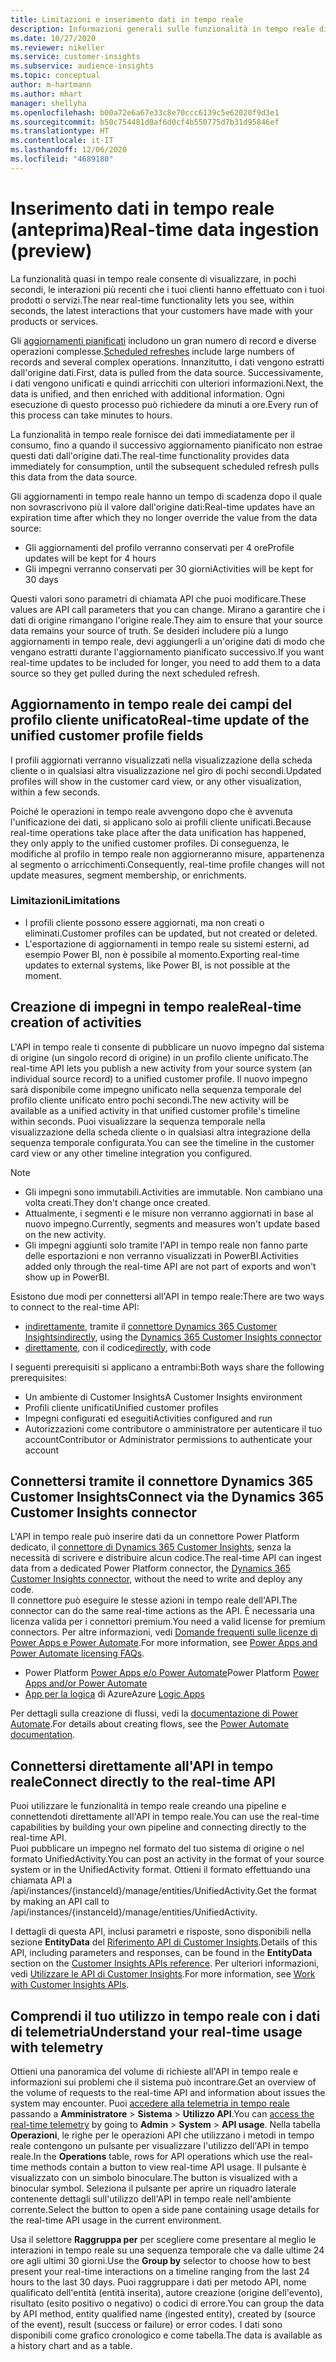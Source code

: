 ```yaml
---
title: Limitazioni e inserimento dati in tempo reale
description: Informazioni generali sulle funzionalità in tempo reale di Audience Insights.
ms.date: 10/27/2020
ms.reviewer: nikeller
ms.service: customer-insights
ms.subservice: audience-insights
ms.topic: conceptual
author: m-hartmann
ms.author: mhart
manager: shellyha
ms.openlocfilehash: b00a72e6a67e33c8e70ccc6139c5e62020f9d3e1
ms.sourcegitcommit: b50c754481d0af6d0cf4b550775d7b31d95846ef
ms.translationtype: HT
ms.contentlocale: it-IT
ms.lasthandoff: 12/06/2020
ms.locfileid: "4689180"
---
```

# <a name="real-time-data-ingestion-preview"></a><span data-ttu-id="b86b9-103">Inserimento dati in tempo reale (anteprima)</span><span class="sxs-lookup"><span data-stu-id="b86b9-103">Real-time data ingestion (preview)</span></span>

<span data-ttu-id="b86b9-104">La funzionalità quasi in tempo reale consente di visualizzare, in pochi secondi, le interazioni più recenti che i tuoi clienti hanno effettuato con i tuoi prodotti o servizi.</span><span class="sxs-lookup"><span data-stu-id="b86b9-104">The near real-time functionality lets you see, within seconds, the latest interactions that your customers have made with your products or services.</span></span>

<span data-ttu-id="b86b9-105">Gli [aggiornamenti pianificati](system.md#schedule-tab) includono un gran numero di record e diverse operazioni complesse.</span><span class="sxs-lookup"><span data-stu-id="b86b9-105">[Scheduled refreshes](system.md#schedule-tab) include large numbers of records and several complex operations.</span></span> <span data-ttu-id="b86b9-106">Innanzitutto, i dati vengono estratti dall'origine dati.</span><span class="sxs-lookup"><span data-stu-id="b86b9-106">First, data is pulled from the data source.</span></span> <span data-ttu-id="b86b9-107">Successivamente, i dati vengono unificati e quindi arricchiti con ulteriori informazioni.</span><span class="sxs-lookup"><span data-stu-id="b86b9-107">Next, the data is unified, and then enriched with additional information.</span></span> <span data-ttu-id="b86b9-108">Ogni esecuzione di questo processo può richiedere da minuti a ore.</span><span class="sxs-lookup"><span data-stu-id="b86b9-108">Every run of this process can take minutes to hours.</span></span>

<span data-ttu-id="b86b9-109">La funzionalità in tempo reale fornisce dei dati immediatamente per il consumo, fino a quando il successivo aggiornamento pianificato non estrae questi dati dall'origine dati.</span><span class="sxs-lookup"><span data-stu-id="b86b9-109">The real-time functionality provides data immediately for consumption, until the subsequent scheduled refresh pulls this data from the data source.</span></span>

<span data-ttu-id="b86b9-110">Gli aggiornamenti in tempo reale hanno un tempo di scadenza dopo il quale non sovrascrivono più il valore dall'origine dati:</span><span class="sxs-lookup"><span data-stu-id="b86b9-110">Real-time updates have an expiration time after which they no longer override the value from the data source:</span></span>

- <span data-ttu-id="b86b9-111">Gli aggiornamenti del profilo verranno conservati per 4 ore</span><span class="sxs-lookup"><span data-stu-id="b86b9-111">Profile updates will be kept for 4 hours</span></span>
- <span data-ttu-id="b86b9-112">Gli impegni verranno conservati per 30 giorni</span><span class="sxs-lookup"><span data-stu-id="b86b9-112">Activities will be kept for 30 days</span></span>

<span data-ttu-id="b86b9-113">Questi valori sono parametri di chiamata API che puoi modificare.</span><span class="sxs-lookup"><span data-stu-id="b86b9-113">These values are API call parameters that you can change.</span></span> <span data-ttu-id="b86b9-114">Mirano a garantire che i dati di origine rimangano l'origine reale.</span><span class="sxs-lookup"><span data-stu-id="b86b9-114">They aim to ensure that your source data remains your source of truth.</span></span> <span data-ttu-id="b86b9-115">Se desideri includere più a lungo aggiornamenti in tempo reale, devi aggiungerli a un'origine dati di modo che vengano estratti durante l'aggiornamento pianificato successivo.</span><span class="sxs-lookup"><span data-stu-id="b86b9-115">If you want real-time updates to be included for longer, you need to add them to a data source so they get pulled during the next scheduled refresh.</span></span>

## <a name="real-time-update-of-the-unified-customer-profile-fields"></a><span data-ttu-id="b86b9-116">Aggiornamento in tempo reale dei campi del profilo cliente unificato</span><span class="sxs-lookup"><span data-stu-id="b86b9-116">Real-time update of the unified customer profile fields</span></span>

<span data-ttu-id="b86b9-117">I profili aggiornati verranno visualizzati nella visualizzazione della scheda cliente o in qualsiasi altra visualizzazione nel giro di pochi secondi.</span><span class="sxs-lookup"><span data-stu-id="b86b9-117">Updated profiles will show in the customer card view, or any other visualization, within a few seconds.</span></span>

<span data-ttu-id="b86b9-118">Poiché le operazioni in tempo reale avvengono dopo che è avvenuta l'unificazione dei dati, si applicano solo ai profili cliente unificati.</span><span class="sxs-lookup"><span data-stu-id="b86b9-118">Because real-time operations take place after the data unification has happened, they only apply to the unified customer profiles.</span></span> <span data-ttu-id="b86b9-119">Di conseguenza, le modifiche al profilo in tempo reale non aggiorneranno misure, appartenenza al segmento o arricchimenti.</span><span class="sxs-lookup"><span data-stu-id="b86b9-119">Consequently, real-time profile changes will not update measures, segment membership, or enrichments.</span></span>

### <a name="limitations"></a><span data-ttu-id="b86b9-120">Limitazioni</span><span class="sxs-lookup"><span data-stu-id="b86b9-120">Limitations</span></span>

- <span data-ttu-id="b86b9-121">I profili cliente possono essere aggiornati, ma non creati o eliminati.</span><span class="sxs-lookup"><span data-stu-id="b86b9-121">Customer profiles can be updated, but not created or deleted.</span></span>
- <span data-ttu-id="b86b9-122">L'esportazione di aggiornamenti in tempo reale su sistemi esterni, ad esempio Power BI, non è possibile al momento.</span><span class="sxs-lookup"><span data-stu-id="b86b9-122">Exporting real-time updates to external systems, like Power BI, is not possible at the moment.</span></span>

## <a name="real-time-creation-of-activities"></a><span data-ttu-id="b86b9-123">Creazione di impegni in tempo reale</span><span class="sxs-lookup"><span data-stu-id="b86b9-123">Real-time creation of activities</span></span>

<span data-ttu-id="b86b9-124">L'API in tempo reale ti consente di pubblicare un nuovo impegno dal sistema di origine (un singolo record di origine) in un profilo cliente unificato.</span><span class="sxs-lookup"><span data-stu-id="b86b9-124">The real-time API lets you publish a new activity from your source system (an individual source record) to a unified customer profile.</span></span> <span data-ttu-id="b86b9-125">Il nuovo impegno sarà disponibile come impegno unificato nella sequenza temporale del profilo cliente unificato entro pochi secondi.</span><span class="sxs-lookup"><span data-stu-id="b86b9-125">The new activity will be available as a unified activity in that unified customer profile's timeline within seconds.</span></span> <span data-ttu-id="b86b9-126">Puoi visualizzare la sequenza temporale nella visualizzazione della scheda cliente o in qualsiasi altra integrazione della sequenza temporale configurata.</span><span class="sxs-lookup"><span data-stu-id="b86b9-126">You can see the timeline in the customer card view or any other timeline integration you configured.</span></span>

> [!NOTE]
>
> - <span data-ttu-id="b86b9-127">Gli impegni sono immutabili.</span><span class="sxs-lookup"><span data-stu-id="b86b9-127">Activities are immutable.</span></span> <span data-ttu-id="b86b9-128">Non cambiano una volta creati.</span><span class="sxs-lookup"><span data-stu-id="b86b9-128">They don't change once created.</span></span>
> - <span data-ttu-id="b86b9-129">Attualmente, i segmenti e le misure non verranno aggiornati in base al nuovo impegno.</span><span class="sxs-lookup"><span data-stu-id="b86b9-129">Currently, segments and measures won't update based on the new activity.</span></span>
> - <span data-ttu-id="b86b9-130">Gli impegni aggiunti solo tramite l'API in tempo reale non fanno parte delle esportazioni e non verranno visualizzati in PowerBI.</span><span class="sxs-lookup"><span data-stu-id="b86b9-130">Activities added only through the real-time API are not part of exports and won't show up in PowerBI.</span></span>

<span data-ttu-id="b86b9-131">Esistono due modi per connettersi all'API in tempo reale:</span><span class="sxs-lookup"><span data-stu-id="b86b9-131">There are two ways to connect to the real-time API:</span></span>

- <span data-ttu-id="b86b9-132">[indirettamente](#connect-via-the-dynamics-365-customer-insights-connector), tramite il [connettore Dynamics 365 Customer Insights](https://docs.microsoft.com/connectors/customerinsights/)</span><span class="sxs-lookup"><span data-stu-id="b86b9-132">[indirectly](#connect-via-the-dynamics-365-customer-insights-connector), using the [Dynamics 365 Customer Insights connector](https://docs.microsoft.com/connectors/customerinsights/)</span></span>
- <span data-ttu-id="b86b9-133">[direttamente](#connect-directly-to-the-real-time-api), con il codice</span><span class="sxs-lookup"><span data-stu-id="b86b9-133">[directly](#connect-directly-to-the-real-time-api), with code</span></span>

<span data-ttu-id="b86b9-134">I seguenti prerequisiti si applicano a entrambi:</span><span class="sxs-lookup"><span data-stu-id="b86b9-134">Both ways share the following prerequisites:</span></span>

- <span data-ttu-id="b86b9-135">Un ambiente di Customer Insights</span><span class="sxs-lookup"><span data-stu-id="b86b9-135">A Customer Insights environment</span></span>
- <span data-ttu-id="b86b9-136">Profili cliente unificati</span><span class="sxs-lookup"><span data-stu-id="b86b9-136">Unified customer profiles</span></span>
- <span data-ttu-id="b86b9-137">Impegni configurati ed eseguiti</span><span class="sxs-lookup"><span data-stu-id="b86b9-137">Activities configured and run</span></span>
- <span data-ttu-id="b86b9-138">Autorizzazioni come contributore o amministratore per autenticare il tuo account</span><span class="sxs-lookup"><span data-stu-id="b86b9-138">Contributor or Administrator permissions to authenticate your account</span></span>

## <a name="connect-via-the-dynamics-365-customer-insights-connector"></a><span data-ttu-id="b86b9-139">Connettersi tramite il connettore Dynamics 365 Customer Insights</span><span class="sxs-lookup"><span data-stu-id="b86b9-139">Connect via the Dynamics 365 Customer Insights connector</span></span>

<span data-ttu-id="b86b9-140">L'API in tempo reale può inserire dati da un connettore Power Platform dedicato, il [connettore di Dynamics 365 Customer Insights](https://docs.microsoft.com/connectors/customerinsights/), senza la necessità di scrivere e distribuire alcun codice.</span><span class="sxs-lookup"><span data-stu-id="b86b9-140">The real-time API can ingest data from a dedicated Power Platform connector, the [Dynamics 365 Customer Insights connector](https://docs.microsoft.com/connectors/customerinsights/), without the need to write and deploy any code.</span></span>    
<span data-ttu-id="b86b9-141">Il connettore può eseguire le stesse azioni in tempo reale dell'API.</span><span class="sxs-lookup"><span data-stu-id="b86b9-141">The connector can do the same real-time actions as the API.</span></span> <span data-ttu-id="b86b9-142">È necessaria una licenza valida per i connettori premium.</span><span class="sxs-lookup"><span data-stu-id="b86b9-142">You need a valid license for premium connectors.</span></span> <span data-ttu-id="b86b9-143">Per altre informazioni, vedi [Domande frequenti sulle licenze di Power Apps e Power Automate](https://docs.microsoft.com/power-platform/admin/powerapps-flow-licensing-faq).</span><span class="sxs-lookup"><span data-stu-id="b86b9-143">For more information, see [Power Apps and Power Automate licensing FAQs](https://docs.microsoft.com/power-platform/admin/powerapps-flow-licensing-faq).</span></span>

- <span data-ttu-id="b86b9-144">Power Platform [Power Apps e/o Power Automate](https://docs.microsoft.com/connectors/)</span><span class="sxs-lookup"><span data-stu-id="b86b9-144">Power Platform [Power Apps and/or Power Automate](https://docs.microsoft.com/connectors/)</span></span>
- <span data-ttu-id="b86b9-145">[App per la logica](https://docs.microsoft.com/azure/connectors/apis-list) di Azure</span><span class="sxs-lookup"><span data-stu-id="b86b9-145">Azure [Logic Apps](https://docs.microsoft.com/azure/connectors/apis-list)</span></span>

<span data-ttu-id="b86b9-146">Per dettagli sulla creazione di flussi, vedi la [documentazione di Power Automate](https://docs.microsoft.com/power-automate/).</span><span class="sxs-lookup"><span data-stu-id="b86b9-146">For details about creating flows, see the [Power Automate documentation](https://docs.microsoft.com/power-automate/).</span></span>

## <a name="connect-directly-to-the-real-time-api"></a><span data-ttu-id="b86b9-147">Connettersi direttamente all'API in tempo reale</span><span class="sxs-lookup"><span data-stu-id="b86b9-147">Connect directly to the real-time API</span></span>

<span data-ttu-id="b86b9-148">Puoi utilizzare le funzionalità in tempo reale creando una pipeline e connettendoti direttamente all'API in tempo reale.</span><span class="sxs-lookup"><span data-stu-id="b86b9-148">You can use the real-time capabilities by building your own pipeline and connecting directly to the real-time API.</span></span>    
<span data-ttu-id="b86b9-149">Puoi pubblicare un impegno nel formato del tuo sistema di origine o nel formato UnifiedActivity.</span><span class="sxs-lookup"><span data-stu-id="b86b9-149">You can post an activity in the format of your source system or in the UnifiedActivity format.</span></span> <span data-ttu-id="b86b9-150">Ottieni il formato effettuando una chiamata API a /api/instances/{instanceId}/manage/entities/UnifiedActivity.</span><span class="sxs-lookup"><span data-stu-id="b86b9-150">Get the format by making an API call to /api/instances/{instanceId}/manage/entities/UnifiedActivity.</span></span>

<span data-ttu-id="b86b9-151">I dettagli di questa API, inclusi parametri e risposte, sono disponibili nella sezione **EntityData** del [Riferimento API di Customer Insights](https://developer.ci.ai.dynamics.com/api-details#api=CustomerInsights).</span><span class="sxs-lookup"><span data-stu-id="b86b9-151">Details of this API, including parameters and responses, can be found in the **EntityData** section on the [Customer Insights APIs reference](https://developer.ci.ai.dynamics.com/api-details#api=CustomerInsights).</span></span> <span data-ttu-id="b86b9-152">Per ulteriori informazioni, vedi [Utilizzare le API di Customer Insights](apis.md).</span><span class="sxs-lookup"><span data-stu-id="b86b9-152">For more information, see [Work with Customer Insights APIs](apis.md).</span></span>

## <a name="understand-your-real-time-usage-with-telemetry"></a><span data-ttu-id="b86b9-153">Comprendi il tuo utilizzo in tempo reale con i dati di telemetria</span><span class="sxs-lookup"><span data-stu-id="b86b9-153">Understand your real-time usage with telemetry</span></span>

<span data-ttu-id="b86b9-154">Ottieni una panoramica del volume di richieste all'API in tempo reale e informazioni sui problemi che il sistema può incontrare.</span><span class="sxs-lookup"><span data-stu-id="b86b9-154">Get an overview of the volume of requests to the real-time API and information about issues the system may encounter.</span></span> <span data-ttu-id="b86b9-155">Puoi [accedere alla telemetria in tempo reale](system.md#api-usage-tab) passando a **Amministratore** > **Sistema** > **Utilizzo API**.</span><span class="sxs-lookup"><span data-stu-id="b86b9-155">You can [access the real-time telemetry](system.md#api-usage-tab) by going to **Admin** > **System** > **API usage**.</span></span> <span data-ttu-id="b86b9-156">Nella tabella **Operazioni**, le righe per le operazioni API che utilizzano i metodi in tempo reale contengono un pulsante per visualizzare l'utilizzo dell'API in tempo reale.</span><span class="sxs-lookup"><span data-stu-id="b86b9-156">In the **Operations** table, rows for API operations which use the real-time methods contain a button to view real-time API usage.</span></span> <span data-ttu-id="b86b9-157">Il pulsante è visualizzato con un simbolo binoculare.</span><span class="sxs-lookup"><span data-stu-id="b86b9-157">The button is visualized with a binocular symbol.</span></span> <span data-ttu-id="b86b9-158">Seleziona il pulsante per aprire un riquadro laterale contenente dettagli sull'utilizzo dell'API in tempo reale nell'ambiente corrente.</span><span class="sxs-lookup"><span data-stu-id="b86b9-158">Select the button to open a side pane containing usage details for the real-time API usage in the current environment.</span></span>

<span data-ttu-id="b86b9-159">Usa il selettore **Raggruppa per** per scegliere come presentare al meglio le interazioni in tempo reale su una sequenza temporale che va dalle ultime 24 ore agli ultimi 30 giorni.</span><span class="sxs-lookup"><span data-stu-id="b86b9-159">Use the **Group by** selector to choose how to best present your real-time interactions on a timeline ranging from the last 24 hours to the last 30 days.</span></span> <span data-ttu-id="b86b9-160">Puoi raggruppare i dati per metodo API, nome qualificato dell'entità (entità inserita), autore creazione (origine dell'evento), risultato (esito positivo o negativo) o codici di errore.</span><span class="sxs-lookup"><span data-stu-id="b86b9-160">You can group the data by API method, entity qualified name (ingested entity), created by (source of the event), result (success or failure) or error codes.</span></span> <span data-ttu-id="b86b9-161">I dati sono disponibili come grafico cronologico e come tabella.</span><span class="sxs-lookup"><span data-stu-id="b86b9-161">The data is available as a history chart and as a table.</span></span>
